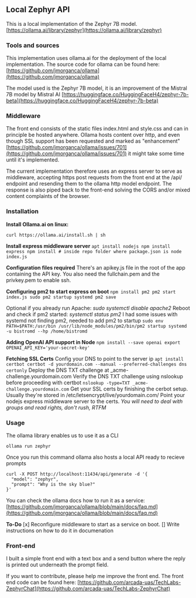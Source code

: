 ## Local Zephyr API
This is a local implementation of the Zephyr 7B model.
[https://ollama.ai/library/zephyr](https://ollama.ai/library/zephyr)

### Tools and sources
This implementation uses ollama.ai for the deployment of the local implementation.
The source code for ollama can be found here:
[https://github.com/jmorganca/ollama](https://github.com/jmorganca/ollama)

The model used is the Zephyr 7B model, it is an improvement of the Mistral 7B model by Mistral AI
[https://huggingface.co/HuggingFaceH4/zephyr-7b-beta](https://huggingface.co/HuggingFaceH4/zephyr-7b-beta)

### Middleware
The front end consists of the static files index.html and style.css and can in principle be hosted anywhere. Ollama hosts content over http, and even though SSL support has been requested and marked as "enhancement" [https://github.com/jmorganca/ollama/issues/701](https://github.com/jmorganca/ollama/issues/701)
it might take some time until it's implemented. 

The current implementation therefore uses an express server to serve as middleware, accepting https post requests from the front end at the /api/ endpoint and resending them to the ollama http model endpoint. The response is also piped back to the front-end solving the CORS and/or mixed content complaints of the browser.

### Installation
**Install Ollama.ai on linux:**

``
curl https://ollama.ai/install.sh | sh 
``

**Install express middleware server**
``
apt install nodejs
npm install express
npm install # inside repo folder where package.json is
node index.js
``

**Configuration files required**
There's an apikey.js file in the root of the app containing the API key.
You also need the fullchain.pem and the privkey.pem to enable ssh.

**Configuring pm2 to start express on boot**
``
npm install pm2
pm2 start index.js
sudo pm2 startup systemd
pm2 save
``

Optional if you already run Apache: *sudo systemctl disable apache2*
Reboot and check if pm2 started: *systemctl status pm2*
I had some issues with systemd not finding pm2, needed to add pm2 to startup
`` sudo env PATH=$PATH:/usr/bin /usr/lib/node_modules/pm2/bin/pm2 startup systemd -u bistromd --hp /home/bistromd ``

**Adding OpenAI API support in Node**
``
npm install --save openai
export OPENAI_API_KEY='your-secret-key'
``

**Fetching SSL Certs**
Config your DNS to point to the server ip
``
apt install certbot
certbot -d yourdomain.com --manual --preferred-challenges dns certonly
``
Deploy the DNS TXT challenge at _acme-challenge.yourdomain.com
Verify the DNS TXT challenge using nslookup before proceeding with certbot
``
nslookup -type=TXT _acme-challenge.yourdomain.com
``
Get your SSL certs by finishing the cerbot setup.
Usually they're stored in /etc/letsencrypt/live/yourdomain.com/
Point your nodejs express middleware server to the certs.
*You will need to deal with groups and read rights, don't rush, RTFM*

### Usage
The ollama library enables us to use it as a CLI

``
ollama run zephyr 
``

Once you run this command ollama also hosts a local API ready to recieve prompts

``` 
curl -X POST http://localhost:11434/api/generate -d '{
  "model": "zephyr",
  "prompt": "Why is the sky blue?"
}'
```
You can check the ollama docs how to run it as a service:
[https://github.com/jmorganca/ollama/blob/main/docs/faq.md](https://github.com/jmorganca/ollama/blob/main/docs/faq.md)

**To-Do**
[x] Reconfigure middleware to start as a service on boot.
[] Write instructions on how to do it in documenation

### Front-end
I built a simple front end with a text box and a send button where the reply is printed out underneath the prompt field.

If you want to contribute, please help me improve the front end.
The front end code can be found here:
[https://github.com/arcada-uas/TechLabs-ZephyrChat](https://github.com/arcada-uas/TechLabs-ZephyrChat)



